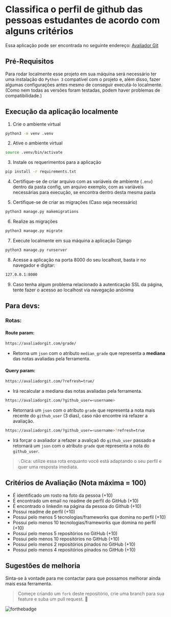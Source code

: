 # Classifica o perfil de github das pessoas estudantes de acordo com alguns critérios

Essa aplicação pode ser encontrada no seguinte endereço: [Avaliador Git](https://avaliadorgit.com)

## Pré-Requisitos

Para rodar localmente esse projeto em sua máquina será necessário ter uma instalação do `Python 3` compatível com o projeto e, além disso, fazer algumas configurações antes mesmo de conseguir executá-lo localmente. (Como nem todas as versões foram testadas, podem haver problemas de compatibilidade.)


## Execução da aplicação localmente


1. Crie o ambiente virtual

```bash
python3 -m venv .venv
```

2. Ative o ambiente virtual

```bash
source .venv/bin/activate
```

3. Instale os requerimentos para a aplicação

```bash
pip install -r requirements.txt
```

4. Certifique-se de criar arquivo com as variáveis de ambiente (`.env`) dentro da pasta config, um arquivo exemplo, com as variáveis necessárias para execução, se encontra dentro desta mesma pasta

5. Certifique-se de criar as migrações (Caso seja necessário)

```bash
python3 manage.py makemigrations
```

6. Realize as migrações 

```bash
python3 manage.py migrate
```

7. Execute localmente em sua máquina a aplicação Django
```bash
python3 manage.py runserver
```

8. Acesse a aplicação na porta 8000 do seu localhost, basta ir no navegador e digitar:
```bash
127.0.0.1:8000
```

9. Caso tenha algum problema relacionado à autenticação SSL da página, tente fazer o acesso ao localhost via navegação anônima


## Para devs:

### Rotas:

#### Route param:
```bash
https://avaliadorgit.com/grade/
```
- Retorna um `json` com o atributo `median_grade` que representa a **mediana** das notas avaliadas pela ferramenta.

#### Query param:
```bash
https://avaliadorgit.com/?refresh=true/
```
- Irá recalcular a mediana das notas avaliadas pela ferramenta.

```bash
https://avaliadorgit.com/?github_user=<username>
```
- Retornará um `json` com o atributo `grade` que representa a nota mais recente do `github_user` (3 dias), caso não encontre irá refazer a avaliação.

```bash
https://avaliadorgit.com/?github_user=<username>?refresh=true
```
- Irá forçar o avaliador a refazer a avaliçaõ do `github_user` passado e retornará um `json` com o atributo `grade` que representa a nota do `github_user`.

> 💡Dica: utilize essa rota enquanto você está adaptando o seu perfil e quer uma resposta imediata.
  
## Critérios de Avaliação (Nota máxima = 100)

- É identificado um rosto na foto da pessoa (+10)
- É encontrado um email no readme de perfil do GitHub (+10)
- É encontrado o linkedin na página da pessoa do Github (+10)
- Possui readme de perfil (+10)
- Possui pelo menos 5 tecnologias/frameworks que domina no perfil (+10)
- Possui pelo menos 10 tecnologias/frameworks que domina no perfil (+10)
- Possui pelo menos 5 repositórios no GitHub (+10)
- Possui pelo menos 10 repositórios no GitHub (+10)
- Possui pelo menos 2 repositórios pinados no GitHub (+10)
- Possui pelo menos 4 repositórios pinados no GitHub (+10)


## Sugestões de melhoria

Sinta-se à vontade para me contactar para que possamos melhorar ainda mais essa ferramenta.

> Começe criando um `fork` deste repositório, crie uma branch para sua feature e suba um pull request. 💚


![forthebadge](https://forthebadge.com/images/badges/made-with-python.svg)